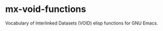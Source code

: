 mx-void-functions
=================

Vocabulary of Interlinked Datasets (VOID) elisp functions for GNU Emacs.
